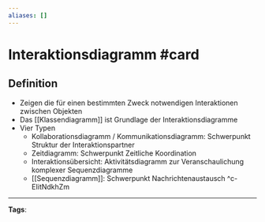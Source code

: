 ```yaml
---
aliases: []
---
```


# Interaktionsdiagramm #card
## Definition
- Zeigen die für einen bestimmten Zweck notwendigen Interaktionen zwischen Objekten
- Das [[Klassendiagramm]] ist Grundlage der Interaktionsdiagramme
- Vier Typen
	- Kollaborationsdiagramm / Kommunikationsdiagramm: Schwerpunkt Struktur der Interaktionspartner
	- Zeitdiagramm: Schwerpunkt Zeitliche Koordination
	- Interaktionsübersicht:  Aktivitätsdiagramm zur Veranschaulichung komplexer Sequenzdiagramme
	- [[Sequenzdiagramm]]: Schwerpunkt Nachrichtenaustausch
^c-EIitNdkhZm
---
**Tags**: 